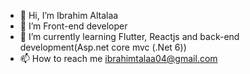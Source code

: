 - 👋 Hi, I’m Ibrahim Altalaa
- 👀 I’m Front-end developer
- 🌱 I’m currently learning Flutter, Reactjs and back-end development(Asp.net core mvc (.Net 6))
- 📫 How to reach me ibrahimtalaa04@gmail.com

<!---
ibrahimtalaa04/ibrahimtalaa04 is a ✨ special ✨ repository because its `README.md` (this file) appears on your GitHub profile.
You can click the Preview link to take a look at your changes.
--->
